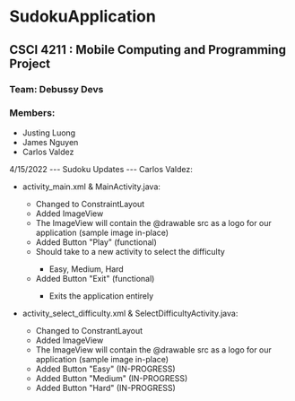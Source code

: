# SudokuApplication
## CSCI 4211 : Mobile Computing and Programming Project
### Team: Debussy Devs
### Members:
* Justing Luong
* James Nguyen
* Carlos Valdez


4/15/2022 --- Sudoku Updates --- Carlos Valdez:<br>
<ul>
<li>activity_main.xml & MainActivity.java:</li>
    <ul>
        <li>Changed to ConstraintLayout</li>
        <li>Added ImageView</li>
        <li>The ImageView will contain the @drawable src as a logo for our application (sample image in-place)</li>
        <li>Added Button "Play" (functional)</li>
        <li>Should take to a new activity to select the difficulty</li>
        <ul>
            <li>Easy, Medium, Hard</li>
        </ul>
        <li>Added Button "Exit" (functional)</li>
        <ul>
            <li>Exits the application entirely</li>
        </ul>
    </ul>
</ul>
<ul>
<li>activity_select_difficulty.xml & SelectDifficultyActivity.java:</li>
    <ul>
        <li>Changed to ConstrantLayout</li>
        <li>Added ImageView</li>
            <li>The ImageView will contain the @drawable src as a logo for our application (sample image in-place)</li>
        <li>Added Button "Easy"   (IN-PROGRESS)</li>
        <li>Added Button "Medium" (IN-PROGRESS)</li>
        <li>Added Button "Hard"   (IN-PROGRESS)</li>
    </ul>
</ul>
  
